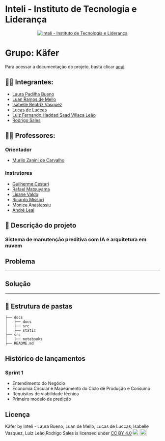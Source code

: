 # Inteli - Instituto de Tecnologia e Liderança 

<p align="center">
<a href= "https://www.inteli.edu.br/"><img src="docs/static/img/inteli.png" alt="Inteli - Instituto de Tecnologia e Liderança" border="0"></a>
</p>

# Grupo: Käfer

Para acessar a documentação do projeto, basta clicar [aqui](https://inteli-college.github.io/2024-1B-T08-EC06-G05/). 

## :student: Integrantes:

- <a href="https://www.linkedin.com/in/laura-padilha-bueno-b358419a/">Laura Padilha Bueno</a>
- <a href="https:www.linkedin.com/in/luan-ramos-de-mello-253b28268/">Luan Ramos de Mello</a>
- <a href="https://www.linkedin.com/in/isabelle-beatriz-vasquez-oliveira-55a19626a/">Isabelle Beatriz Vasquez</a>
- <a href="https://www.linkedin.com/in/lucasdeluccas/">Lucas de Luccas</a>
- <a href="https://www.linkedin.com/in/luiz-fernando-villa%C3%A7a-le%C3%A3o-930568271/">Luiz Fernando Haddad Saad Villaça Leão</a>
- <a href="https://www.linkedin.com/in/rodrigo-sales-07/">Rodrigo Sales</a>

## :teacher: Professores:

### Orientador

- <a href="https://www.linkedin.com/in/murilo-zanini-de-carvalho-0980415b/">Murilo Zanini de Carvalho</a>

### Instrutores

- <a href="https://www.linkedin.com/in/gui-cestari/">Guilherme Cestari</a>
- <a href="https://www.linkedin.com/in/rafaelmatsuyama/">Rafael Matsuyama</a>
- <a href="https://www.linkedin.com/in/lisane-valdo/">Lisane Valdo</a>
- <a href="https://www.linkedin.com/in/ricardo-missori/">Ricardo Missori</a>
- <a href="https://www.linkedin.com/in/monica-anastassiu-d-sc-2568522/">Monica Anastassiu</a>
- <a href="https://www.linkedin.com/in/andr%C3%A9-leal-a57b2065/">André Leal</a>


## :memo: Descrição do projeto

### Sistema de manutenção preditiva com IA e arquitetura em nuvem 

## Problema

---

## Solução

---

## 📁 Estrutura de pastas

```
├── docs
│   ├── docs
│   ├── src
│   ├── static
├── src
│   ├── notebooks
├── README.md
```


## Histórico de lançamentos

### Sprint 1

- Entendimento do Negócio
- Economia Circular e Mapeamento do Ciclo de Produção e Consumo
- Requisitos de viabilidade técnica
- Primeiro modelo de predição

## Licença


<p xmlns:cc="http://creativecommons.org/ns#" xmlns:dct="http://purl.org/dc/terms/"><span property="dct:title">Käfer</span> by <span property="cc:attributionName">Inteli - Laura Bueno, Luan de Mello, Lucas de Luccas, Isabelle Vasquez, Luiz Leão,Rodrigo Sales</span> is licensed under <a href="https://creativecommons.org/licenses/by/4.0/?ref=chooser-v1" target="_blank" rel="license noopener noreferrer" style="display:inline-block;">CC BY 4.0<img style="height:22px!important;margin-left:3px;vertical-align:text-bottom;" src="https://mirrors.creativecommons.org/presskit/icons/cc.svg?ref=chooser-v1" alt=""><img style="height:22px!important;margin-left:3px;vertical-align:text-bottom;" src="https://mirrors.creativecommons.org/presskit/icons/by.svg?ref=chooser-v1" alt=""></a></p>
